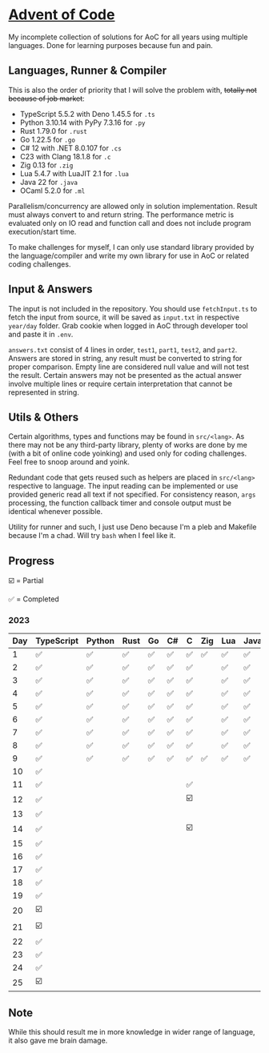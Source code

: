 # [Advent of Code](https://adventofcode.com/)

My incomplete collection of solutions for AoC for all years using multiple languages. Done for
learning purposes because fun and pain.

## Languages, Runner & Compiler

This is also the order of priority that I will solve the problem with, ~~totally not because of job
market~~:

- TypeScript 5.5.2 with Deno 1.45.5 for `.ts`
- Python 3.10.14 with PyPy 7.3.16 for `.py`
- Rust 1.79.0 for `.rust`
- Go 1.22.5 for `.go`
- C# 12 with .NET 8.0.107 for `.cs`
- C23 with Clang 18.1.8 for `.c`
- Zig 0.13 for `.zig`
- Lua 5.4.7 with LuaJIT 2.1 for `.lua`
- Java 22 for `.java`
- OCaml 5.2.0 for `.ml`

Parallelism/concurrency are allowed only in solution implementation. Result must always convert to
and return string. The performance metric is evaluated only on IO read and function call and does
not include program execution/start time.

To make challenges for myself, I can only use standard library provided by the language/compiler and
write my own library for use in AoC or related coding challenges.

## Input & Answers

The input is not included in the repository. You should use `fetchInput.ts` to fetch the input from
source, it will be saved as `input.txt` in respective `year/day` folder. Grab cookie when logged in
AoC through developer tool and paste it in `.env`.

`answers.txt` consist of 4 lines in order, `test1`, `part1`, `test2`, and `part2`. Answers are
stored in string, any result must be converted to string for proper comparison. Empty line are
considered null value and will not test the result. Certain answers may not be presented as the
actual answer involve multiple lines or require certain interpretation that cannot be represented in
string.

## Utils & Others

Certain algorithms, types and functions may be found in `src/<lang>`. As there may not be any
third-party library, plenty of works are done by me (with a bit of online code yoinking) and used
only for coding challenges. Feel free to snoop around and yoink.

Redundant code that gets reused such as helpers are placed in `src/<lang>` respective to language.
The input reading can be implemented or use provided generic read all text if not specified. For
consistency reason, `args` processing, the function callback timer and console output must be
identical whenever possible.

Utility for runner and such, I just use Deno because I'm a pleb and Makefile because I'm a chad.
Will try `bash` when I feel like it.

## Progress

☑️ = Partial

✅ = Completed

### 2023

| Day | TypeScript | Python | Rust | Go | C# | C  | Zig | Lua | Java | OCaml |
| --- | ---------- | ------ | ---- | -- | -- | -- | --- | --- | ---- | ----- |
| 1   | ✅         | ✅     | ✅   | ✅ | ✅ | ✅ | ✅  | ✅  | ✅   | ✅    |
| 2   | ✅         | ✅     | ✅   | ✅ | ✅ | ✅ |     | ✅  | ✅   | ✅    |
| 3   | ✅         | ✅     | ✅   | ✅ | ✅ | ✅ |     | ✅  | ✅   | ✅    |
| 4   | ✅         | ✅     | ✅   | ✅ | ✅ | ✅ |     | ✅  | ✅   | ✅    |
| 5   | ✅         | ✅     | ✅   | ✅ | ✅ | ✅ |     | ✅  | ✅   | ✅    |
| 6   | ✅         | ✅     | ✅   | ✅ | ✅ | ✅ |     | ✅  | ✅   | ✅    |
| 7   | ✅         | ✅     | ✅   | ✅ | ✅ | ✅ |     | ✅  | ✅   | ✅    |
| 8   | ✅         | ✅     | ✅   | ✅ | ✅ | ✅ |     | ✅  | ✅   | ✅    |
| 9   | ✅         | ✅     | ✅   | ✅ | ✅ | ✅ | ✅  | ✅  | ✅   | ✅    |
| 10  | ✅         |        |      |    |    |    |     |     |      |       |
| 11  | ✅         |        |      |    |    | ✅ |     |     |      |       |
| 12  | ✅         |        |      |    |    | ☑️  |     |     |      |       |
| 13  | ✅         |        |      |    |    |    |     |     |      |       |
| 14  | ✅         |        |      |    |    | ☑️  |     |     |      |       |
| 15  | ✅         |        |      |    |    |    |     |     |      |       |
| 16  | ✅         |        |      |    |    |    |     |     |      |       |
| 17  | ✅         |        |      |    |    |    |     |     |      |       |
| 18  | ✅         |        |      |    |    |    |     |     |      |       |
| 19  | ✅         |        |      |    |    |    |     |     |      |       |
| 20  | ☑️          |        |      |    |    |    |     |     |      |       |
| 21  | ☑️          |        |      |    |    |    |     |     |      |       |
| 22  | ✅         |        |      |    |    |    |     |     |      |       |
| 23  | ✅         |        |      |    |    |    |     |     |      |       |
| 24  | ✅         |        |      |    |    |    |     |     |      |       |
| 25  | ☑️          |        |      |    |    |    |     |     |      |       |

## Note

While this should result me in more knowledge in wider range of language, it also gave me brain
damage.
